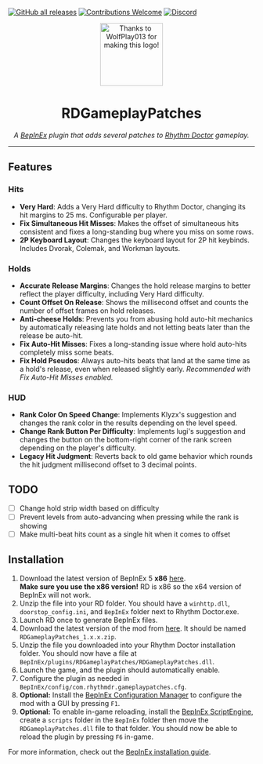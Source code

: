 [![GitHub all releases](https://img.shields.io/github/downloads/RandomGuyJCI/RDGameplayPatches/total)](https://github.com/RandomGuyJCI/RDGameplayPatches/releases/latest)
[![Contributions Welcome](https://img.shields.io/badge/contributions-welcome-brightgreen.svg?style=flat)](https://github.com/RandomGuyJCI/RDGameplayPatches/issues)
[![Discord](https://img.shields.io/discord/296802696243970049?color=%235865F2&label=discord&logo=Discord&logoColor=%23ffffff)](https://discord.gg/rhythmdr)

<div align="center">
  <img title="Thanks to WolfPlay013 for making this logo!" src="https://cdn.discordapp.com/attachments/298297906509774848/970402063097954376/bgpatch.png" width=128px>
  <h1>RDGameplayPatches</h1>
  <i>A <a href="https://github.com/BepInEx/BepInEx">BepInEx</a> plugin that adds several patches to <a href="https://rhythmdr.com">Rhythm Doctor</a> gameplay.</i>
</div>

---

## Features

### Hits
- **Very Hard**: Adds a Very Hard difficulty to Rhythm Doctor, changing its hit margins to 25 ms. Configurable per player.
- **Fix Simultaneous Hit Misses**: Makes the offset of simultaneous hits consistent and fixes a long-standing bug where you miss on some rows.
- **2P Keyboard Layout**: Changes the keyboard layout for 2P hit keybinds. Includes Dvorak, Colemak, and Workman layouts.

### Holds
- **Accurate Release Margins**: Changes the hold release margins to better reflect the player difficulty, including Very Hard difficulty.
- **Count Offset On Release**: Shows the millisecond offset and counts the number of offset frames on hold releases.
- **Anti-cheese Holds**: Prevents you from abusing hold auto-hit mechanics by automatically releasing late holds and not letting beats later than the release be auto-hit.
- **Fix Auto-Hit Misses**: Fixes a long-standing issue where hold auto-hits completely miss some beats.
- **Fix Hold Pseudos**: Always auto-hits beats that land at the same time as a hold's release, even when released slightly early. *Recommended with Fix Auto-Hit Misses enabled.*

### HUD
- **Rank Color On Speed Change**: Implements Klyzx's suggestion and changes the rank color in the results depending on the level speed.
- **Change Rank Button Per Difficulty**: Implements lugi's suggestion and changes the button on the bottom-right corner of the rank screen depending on the player's difficulty.
- **Legacy Hit Judgment**: Reverts back to old game behavior which rounds the hit judgment millisecond offset to 3 decimal points.

## TODO
- [ ] Change hold strip width based on difficulty
- [ ] Prevent levels from auto-advancing when pressing while the rank is showing
- [ ] Make multi-beat hits count as a single hit when it comes to offset

## Installation
1. Download the latest version of BepInEx 5 **x86** [here](https://github.com/BepInEx/BepInEx/releases). \
**Make sure you use the x86 version!** RD is x86 so the x64 version of BepInEx will not work.
2. Unzip the file into your RD folder. You should have a `winhttp.dll`, `doorstop_config.ini`, and `BepInEx` folder next to Rhythm Doctor.exe.
3. Launch RD once to generate BepInEx files.
4. Download the latest version of the mod from [here](https://github.com/RandomGuyJCI/RDGameplayPatches/releases). It should be named `RDGameplayPatches_1.x.x.zip`.
5. Unzip the file you downloaded into your Rhythm Doctor installation folder. You should now have a file at `BepInEx/plugins/RDGameplayPatches/RDGameplayPatches.dll`.
6. Launch the game, and the plugin should automatically enable.
7. Configure the plugin as needed in `BepInEx/config/com.rhythmdr.gameplaypatches.cfg`.
8. **Optional:** Install the [BepInEx Configuration Manager](https://github.com/BepInEx/BepInEx.ConfigurationManager) to configure the mod with a GUI by pressing `F1`.
9. **Optional:** To enable in-game reloading, install the [BepInEx ScriptEngine](https://github.com/BepInEx/BepInEx.Debug/releases/latest), create a `scripts` folder in the `BepInEx` folder then move the `RDGameplayPatches.dll` file to that folder. You should now be able to reload the plugin by pressing `F6` in-game.

For more information, check out the [BepInEx installation guide](https://docs.bepinex.dev/articles/user_guide/installation/index.html).
